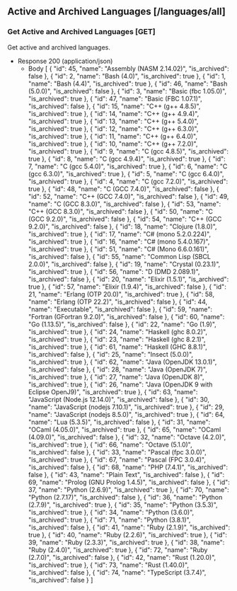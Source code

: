 ## Active and Archived Languages [/languages/all]
### Get Active and Archived Languages [GET]
Get active and archived languages.

+ Response 200 (application/json)
    + Body
        [
            {
                "id": 45,
                "name": "Assembly (NASM 2.14.02)",
                "is_archived": false
            },
            {
                "id": 2,
                "name": "Bash (4.0)",
                "is_archived": true
            },
            {
                "id": 1,
                "name": "Bash (4.4)",
                "is_archived": true
            },
            {
                "id": 46,
                "name": "Bash (5.0.0)",
                "is_archived": false
            },
            {
                "id": 3,
                "name": "Basic (fbc 1.05.0)",
                "is_archived": true
            },
            {
                "id": 47,
                "name": "Basic (FBC 1.07.1)",
                "is_archived": false
            },
            {
                "id": 15,
                "name": "C++ (g++ 4.8.5)",
                "is_archived": true
            },
            {
                "id": 14,
                "name": "C++ (g++ 4.9.4)",
                "is_archived": true
            },
            {
                "id": 13,
                "name": "C++ (g++ 5.4.0)",
                "is_archived": true
            },
            {
                "id": 12,
                "name": "C++ (g++ 6.3.0)",
                "is_archived": true
            },
            {
                "id": 11,
                "name": "C++ (g++ 6.4.0)",
                "is_archived": true
            },
            {
                "id": 10,
                "name": "C++ (g++ 7.2.0)",
                "is_archived": true
            },
            {
                "id": 9,
                "name": "C (gcc 4.8.5)",
                "is_archived": true
            },
            {
                "id": 8,
                "name": "C (gcc 4.9.4)",
                "is_archived": true
            },
            {
                "id": 7,
                "name": "C (gcc 5.4.0)",
                "is_archived": true
            },
            {
                "id": 6,
                "name": "C (gcc 6.3.0)",
                "is_archived": true
            },
            {
                "id": 5,
                "name": "C (gcc 6.4.0)",
                "is_archived": true
            },
            {
                "id": 4,
                "name": "C (gcc 7.2.0)",
                "is_archived": true
            },
            {
                "id": 48,
                "name": "C (GCC 7.4.0)",
                "is_archived": false
            },
            {
                "id": 52,
                "name": "C++ (GCC 7.4.0)",
                "is_archived": false
            },
            {
                "id": 49,
                "name": "C (GCC 8.3.0)",
                "is_archived": false
            },
            {
                "id": 53,
                "name": "C++ (GCC 8.3.0)",
                "is_archived": false
            },
            {
                "id": 50,
                "name": "C (GCC 9.2.0)",
                "is_archived": false
            },
            {
                "id": 54,
                "name": "C++ (GCC 9.2.0)",
                "is_archived": false
            },
            {
                "id": 18,
                "name": "Clojure (1.8.0)",
                "is_archived": true
            },
            {
                "id": 17,
                "name": "C# (mono 5.2.0.224)",
                "is_archived": true
            },
            {
                "id": 16,
                "name": "C# (mono 5.4.0.167)",
                "is_archived": true
            },
            {
                "id": 51,
                "name": "C# (Mono 6.6.0.161)",
                "is_archived": false
            },
            {
                "id": 55,
                "name": "Common Lisp (SBCL 2.0.0)",
                "is_archived": false
            },
            {
                "id": 19,
                "name": "Crystal (0.23.1)",
                "is_archived": true
            },
            {
                "id": 56,
                "name": "D (DMD 2.089.1)",
                "is_archived": false
            },
            {
                "id": 20,
                "name": "Elixir (1.5.1)",
                "is_archived": true
            },
            {
                "id": 57,
                "name": "Elixir (1.9.4)",
                "is_archived": false
            },
            {
                "id": 21,
                "name": "Erlang (OTP 20.0)",
                "is_archived": true
            },
            {
                "id": 58,
                "name": "Erlang (OTP 22.2)",
                "is_archived": false
            },
            {
                "id": 44,
                "name": "Executable",
                "is_archived": false
            },
            {
                "id": 59,
                "name": "Fortran (GFortran 9.2.0)",
                "is_archived": false
            },
            {
                "id": 60,
                "name": "Go (1.13.5)",
                "is_archived": false
            },
            {
                "id": 22,
                "name": "Go (1.9)",
                "is_archived": true
            },
            {
                "id": 24,
                "name": "Haskell (ghc 8.0.2)",
                "is_archived": true
            },
            {
                "id": 23,
                "name": "Haskell (ghc 8.2.1)",
                "is_archived": true
            },
            {
                "id": 61,
                "name": "Haskell (GHC 8.8.1)",
                "is_archived": false
            },
            {
                "id": 25,
                "name": "Insect (5.0.0)",
                "is_archived": true
            },
            {
                "id": 62,
                "name": "Java (OpenJDK 13.0.1)",
                "is_archived": false
            },
            {
                "id": 28,
                "name": "Java (OpenJDK 7)",
                "is_archived": true
            },
            {
                "id": 27,
                "name": "Java (OpenJDK 8)",
                "is_archived": true
            },
            {
                "id": 26,
                "name": "Java (OpenJDK 9 with Eclipse OpenJ9)",
                "is_archived": true
            },
            {
                "id": 63,
                "name": "JavaScript (Node.js 12.14.0)",
                "is_archived": false
            },
            {
                "id": 30,
                "name": "JavaScript (nodejs 7.10.1)",
                "is_archived": true
            },
            {
                "id": 29,
                "name": "JavaScript (nodejs 8.5.0)",
                "is_archived": true
            },
            {
                "id": 64,
                "name": "Lua (5.3.5)",
                "is_archived": false
            },
            {
                "id": 31,
                "name": "OCaml (4.05.0)",
                "is_archived": true
            },
            {
                "id": 65,
                "name": "OCaml (4.09.0)",
                "is_archived": false
            },
            {
                "id": 32,
                "name": "Octave (4.2.0)",
                "is_archived": true
            },
            {
                "id": 66,
                "name": "Octave (5.1.0)",
                "is_archived": false
            },
            {
                "id": 33,
                "name": "Pascal (fpc 3.0.0)",
                "is_archived": true
            },
            {
                "id": 67,
                "name": "Pascal (FPC 3.0.4)",
                "is_archived": false
            },
            {
                "id": 68,
                "name": "PHP (7.4.1)",
                "is_archived": false
            },
            {
                "id": 43,
                "name": "Plain Text",
                "is_archived": false
            },
            {
                "id": 69,
                "name": "Prolog (GNU Prolog 1.4.5)",
                "is_archived": false
            },
            {
                "id": 37,
                "name": "Python (2.6.9)",
                "is_archived": true
            },
            {
                "id": 70,
                "name": "Python (2.7.17)",
                "is_archived": false
            },
            {
                "id": 36,
                "name": "Python (2.7.9)",
                "is_archived": true
            },
            {
                "id": 35,
                "name": "Python (3.5.3)",
                "is_archived": true
            },
            {
                "id": 34,
                "name": "Python (3.6.0)",
                "is_archived": true
            },
            {
                "id": 71,
                "name": "Python (3.8.1)",
                "is_archived": false
            },
            {
                "id": 41,
                "name": "Ruby (2.1.9)",
                "is_archived": true
            },
            {
                "id": 40,
                "name": "Ruby (2.2.6)",
                "is_archived": true
            },
            {
                "id": 39,
                "name": "Ruby (2.3.3)",
                "is_archived": true
            },
            {
                "id": 38,
                "name": "Ruby (2.4.0)",
                "is_archived": true
            },
            {
                "id": 72,
                "name": "Ruby (2.7.0)",
                "is_archived": false
            },
            {
                "id": 42,
                "name": "Rust (1.20.0)",
                "is_archived": true
            },
            {
                "id": 73,
                "name": "Rust (1.40.0)",
                "is_archived": false
            },
            {
                "id": 74,
                "name": "TypeScript (3.7.4)",
                "is_archived": false
            }
        ]